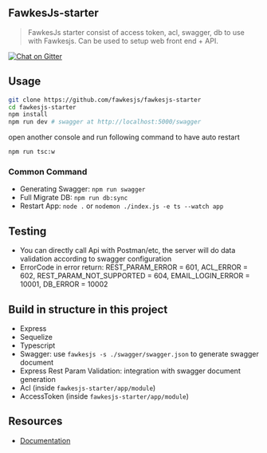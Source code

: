 ## FawkesJs-starter
> FawkesJs starter consist of access token, acl, swagger, db to use with Fawkesjs.
> Can be used to setup web front end + API.

[![Chat on Gitter](https://badges.gitter.im/fawkesjs/fawkesjs.svg)](https://gitter.im/fawkesjs/Lobby?utm_source=badge&utm_medium=badge&utm_campaign=pr-badge&utm_content=badge)

## Usage
```bash
git clone https://github.com/fawkesjs/fawkesjs-starter
cd fawkesjs-starter
npm install
npm run dev # swagger at http://localhost:5000/swagger
```

open another console and run following command to have auto restart
```
npm run tsc:w
```

### Common Command
- Generating Swagger: `npm run swagger`
- Full Migrate DB: `npm run db:sync`
- Restart App: `node .` or `nodemon ./index.js -e ts --watch app`

## Testing
- You can directly call Api with Postman/etc, the server will do data validation according to swagger configuration
- ErrorCode in error return: REST_PARAM_ERROR = 601, ACL_ERROR = 602, REST_PARAM_NOT_SUPPORTED = 604, EMAIL_LOGIN_ERROR = 10001, DB_ERROR = 10002

## Build in structure in this project
- Express
- Sequelize
- Typescript
- Swagger: use `fawkesjs -s ./swagger/swagger.json` to generate swagger document
- Express Rest Param Validation: integration with swagger document generation
- Acl (inside `fawkesjs-starter/app/module`)
- AccessToken (inside `fawkesjs-starter/app/module`)

## Resources
- [Documentation](https://github.com/fawkesjs/fawkesjs/tree/master/doc)
